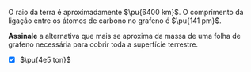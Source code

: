 O raio da terra é aproximadamente $\pu{6400 km}$. O comprimento da ligação entre os átomos de carbono no grafeno é $\pu{141 pm}$.

**Assinale** a alternativa que mais se aproxima da massa de uma folha de grafeno necessária para cobrir toda a superfície terrestre.

- [x] $\pu{4e5 ton}$


